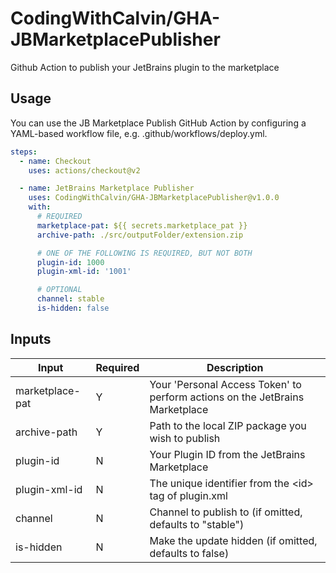 # CodingWithCalvin/GHA-JBMarketplacePublisher

Github Action to publish your JetBrains plugin to the marketplace

## Usage

You can use the JB Marketplace Publish GitHub Action by configuring a YAML-based
workflow file, e.g. .github/workflows/deploy.yml.

```yml
steps:
  - name: Checkout
    uses: actions/checkout@v2

  - name: JetBrains Marketplace Publisher
    uses: CodingWithCalvin/GHA-JBMarketplacePublisher@v1.0.0
    with:
      # REQUIRED
      marketplace-pat: ${{ secrets.marketplace_pat }}
      archive-path: ./src/outputFolder/extension.zip

      # ONE OF THE FOLLOWING IS REQUIRED, BUT NOT BOTH
      plugin-id: 1000
      plugin-xml-id: '1001'

      # OPTIONAL
      channel: stable
      is-hidden: false
```

## Inputs

| Input           | Required | Description                                                                  |
| --------------- | -------- | ---------------------------------------------------------------------------- |
| marketplace-pat | Y        | Your 'Personal Access Token' to perform actions on the JetBrains Marketplace |
| archive-path    | Y        | Path to the local ZIP package you wish to publish                            |
| plugin-id       | N        | Your Plugin ID from the JetBrains Marketplace                                |
| plugin-xml-id   | N        | The unique identifier from the &lt;id&gt; tag of plugin.xml                  |
| channel         | N        | Channel to publish to (if omitted, defaults to "stable")                     |
| is-hidden       | N        | Make the update hidden (if omitted, defaults to false)                       |
